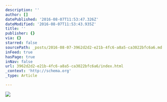 ```yaml
---
description: ''
author: []
datePublished: '2016-08-07T11:53:47.326Z'
dateModified: '2016-08-07T11:53:43.935Z'
title: ''
publisher: {}
via: {}
starred: false
sourcePath: _posts/2016-08-07-3962d2d2-e21b-4fc6-a8a5-ca3022bfc6a6.md
inFeed: true
hasPage: true
inNav: false
url: 3962d2d2-e21b-4fc6-a8a5-ca3022bfc6a6/index.html
_context: 'http://schema.org'
_type: Article

---
```

![](https://the-grid-user-content.s3-us-west-2.amazonaws.com/07d24be1-daf8-4e47-ab23-664495816ef6.jpg)